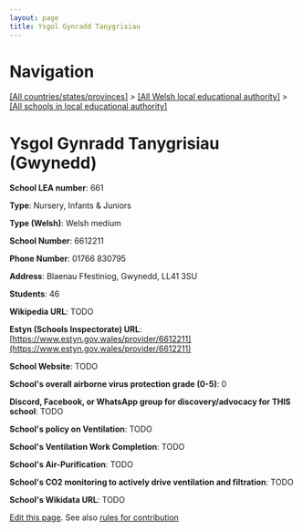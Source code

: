 ```yaml
---
layout: page
title: Ysgol Gynradd Tanygrisiau
---
```

# Navigation

[[All countries/states/provinces]](../../..) > [[All Welsh local educational authority]](../..) > [[All schools in local educational authority]](..)

# Ysgol Gynradd Tanygrisiau (Gwynedd)

**School LEA number**: 661

**Type**: Nursery, Infants & Juniors

**Type (Welsh)**: Welsh medium

**School Number**: 6612211

**Phone Number**: 01766 830795

**Address**: Blaenau Ffestiniog, Gwynedd, LL41 3SU

**Students**: 46

**Wikipedia URL**: TODO

**Estyn (Schools Inspectorate) URL**: [https://www.estyn.gov.wales/provider/6612211](https://www.estyn.gov.wales/provider/6612211)

**School Website**: TODO

**School's overall airborne virus protection grade (0-5)**: 0

**Discord, Facebook, or WhatsApp group for discovery/advocacy for THIS school**: TODO

**School's policy on Ventilation**: TODO

**School's Ventilation Work Completion**: TODO

**School's Air-Purification**: TODO

**School's CO2 monitoring to actively drive ventilation and filtration**: TODO

**School's Wikidata URL**: TODO




[Edit this page](https://github.com/ventilate-schools/Wales/edit/prif/./Gwynedd/Ysgol_Gynradd_Tanygrisiau.md). See also [rules for contribution](../../../contribution-rules/)